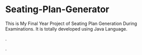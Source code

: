 # Seating-Plan-Generator

This is My Final Year Project of Seating Plan Generation During Examinations. It is totally developed using Java Language.















































.




































































































































































































































































































































































































































































































.






































